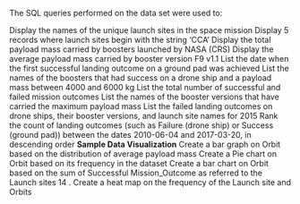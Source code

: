 The SQL queries performed on the data set were used to:

Display the names of the unique launch sites in the space mission
Display 5 records where launch sites begin with the string ‘CCA’
Display the total payload mass carried by boosters launched by NASA (CRS)
Display the average payload mass carried by booster version F9 v1.1
List the date when the first successful landing outcome on a ground pad was achieved
List the names of the boosters that had success on a drone ship and a payload mass between 4000 and 6000 kg
List the total number of successful and failed mission outcomes
List the names of the booster versions that have carried the maximum payload mass
List the failed landing outcomes on drone ships, their booster versions, and launch site names for 2015
Rank the count of landing outcomes (such as Failure (drone ship) or Success (ground pad)) between the dates 2010-06-04 and 2017-03-20, in descending order
**Sample Data Visualization**
Create a bar graph on Orbit based on the distribution of average payload mass
Create a Pie chart on Orbit based on its frequency in the dataset
Create a bar chart on Orbit based on the sum of Successful Mission_Outcome as referred to the Launch sites
14 . Create a heat map on the frequency of the Launch site and Orbits
